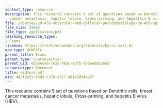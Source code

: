 ```yaml
---
content_type: resource
description: This resource contains 5 set of questions based on Dendritic cells, breast
  cancer metastasis, hepatic lobule, Cross-priming, and hepatitis B virus (HBV).
file: /courses/20-450-molecular-and-cellular-pathophysiology-be-450-spring-2005/482f2a2546d9c350a917a81e2d34ea27_midterm.pdf
file_size: 15692
file_type: application/pdf
learning_resource_types:
- Exams
license: https://creativecommons.org/licenses/by-nc-sa/4.0/
ocw_type: OCWFile
parent_title: Exams
parent_type: CourseSection
parent_uid: d3bbec0d-762d-f63c-edfb-7b1ea085b65d
resourcetype: Document
title: midterm.pdf
uid: 482f2a25-46d9-c350-a917-a81e2d34ea27
---
```

This resource contains 5 set of questions based on Dendritic cells, breast cancer metastasis, hepatic lobule, Cross-priming, and hepatitis B virus (HBV).